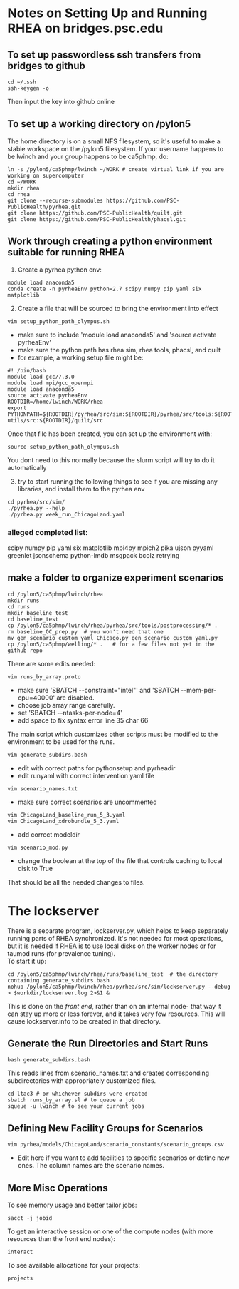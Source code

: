 # Notes on Setting Up and Running RHEA on bridges.psc.edu #

## To set up passwordless ssh transfers from bridges to github ##
```
cd ~/.ssh
ssh-keygen -o
```
Then input the key into github online

## To set up a working directory on /pylon5 ##

The home directory is on a small NFS filesystem, so it's useful to make a stable workspace on the /pylon5 filesystem.  If your username happens to be lwinch and your group happens to be ca5phmp, do:
```
ln -s /pylon5/ca5phmp/lwinch ~/WORK # create virtual link if you are working on supercomputer
cd ~/WORK
mkdir rhea
cd rhea
git clone --recurse-submodules https://github.com/PSC-PublicHealth/pyrhea.git
git clone https://github.com/PSC-PublicHealth/quilt.git
git clone https://github.com/PSC-PublicHealth/phacsl.git
```

## Work through creating a python environment suitable for running RHEA ##
1. Create a pyrhea python env:
```
module load anaconda5
conda create -n pyrheaEnv python=2.7 scipy numpy pip yaml six matplotlib
```
2. Create a file that will be sourced to bring the environment into effect
```
vim setup_python_path_olympus.sh
```
- make sure to include 'module load anaconda5' and 'source activate pyrheaEnv'
- make sure the python path has rhea sim, rhea tools, phacsl, and quilt
- for example, a working setup file might be:
```
#! /bin/bash
module load gcc/7.3.0
module load mpi/gcc_openmpi
module load anaconda5
source activate pyrheaEnv
ROOTDIR=/home/lwinch/WORK/rhea
export PYTHONPATH=${ROOTDIR}/pyrhea/src/sim:${ROOTDIR}/pyrhea/src/tools:${ROOTDIR}/phacsl/phacsl-utils/src:${ROOTDIR}/quilt/src
```
Once that file has been created, you can set up the environment with:
```
source setup_python_path_olympus.sh 
```
You dont need to this normally because the slurm script will try to do it automatically

3. try to start running the following things to see if you are missing any libraries, and install them to the pyrhea env
```
cd pyrhea/src/sim/
./pyrhea.py --help
./pyrhea.py week_run_ChicagoLand.yaml
```
### alleged completed list: ###
scipy numpy pip yaml six matplotlib mpi4py mpich2 pika ujson pyyaml greenlet jsonschema python-lmdb msgpack bcolz retrying

## make a folder to organize experiment scenarios  ##
```
cd /pylon5/ca5phmp/lwinch/rhea
mkdir runs
cd runs
mkdir baseline_test
cd baseline_test
cp /pylon5/ca5phmp/lwinch/rhea/pyrhea/src/tools/postprocessing/* .
rm baseline_OC_prep.py  # you won't need that one
mv gen_scenario_custom_yaml_Chicago.py gen_scenario_custom_yaml.py
cp /pylon5/ca5phmp/welling/* .   # for a few files not yet in the github repo
```

There are some edits needed:
```
vim runs_by_array.proto
```
- make sure 'SBATCH --constraint="intel"' and 'SBATCH --mem-per-cpu=40000' are disabled. 
- choose job array range carefully.
- set 'SBATCH --ntasks-per-node=4'
- add space to fix syntax error line 35 char 66

The main script which customizes other scripts must be modified to the environment to be used for the runs.
```
vim generate_subdirs.bash
```
- edit with correct paths for pythonsetup and pyrheadir
- edit runyaml with correct intervention yaml file

```
vim scenario_names.txt
```
- make sure correct scenarios are uncommented

```
vim ChicagoLand_baseline_run_5_3.yaml
vim ChicagoLand_xdrobundle_5_3.yaml
```
- add correct modeldir

```
vim scenario_mod.py
```
- change the boolean at the top of the file that controls caching to local disk to True

That should be all the needed changes to files.

# The lockserver #
There is a separate program, lockserver.py, which helps to keep separately running parts of RHEA synchronized.  It's not needed for most operations, but it is needed if RHEA is to use local disks on the worker nodes or for taumod runs (for prevalence tuning).  
To start it up:
```
cd /pylon5/ca5phmp/lwinch/rhea/runs/baseline_test  # the directory containing generate_subdirs.bash
nohup /pylon5/ca5phmp/lwinch/rhea/pyrhea/src/sim/lockserver.py --debug > $workdir/lockserver.log 2>&1 &
```
This is done on the *front end*, rather than on an internal node- that way it can stay up more or less forever, and it takes very few resources.  This will cause lockserver.info to be created in that directory.

## Generate the Run Directories and Start Runs ##
```
bash generate_subdirs.bash
```
This reads lines from scenario_names.txt and creates corresponding subdirectories with appropriately customized files.

```
cd ltac3 # or whichever subdirs were created
sbatch runs_by_array.sl # to queue a job
squeue -u lwinch # to see your current jobs
```

## Defining New Facility Groups for Scenarios ##
```
vim pyrhea/models/ChicagoLand/scenario_constants/scenario_groups.csv 
```
- Edit here if you want to add facilities to specific scenarios or define new ones.  The column names are the scenario names.

## More Misc Operations ##

To see memory usage and better tailor jobs:
```
sacct -j jobid
```

To get an interactive session on one of the compute nodes (with more resources than the front end nodes):
```
interact
```

To see available allocations for your projects:
```
projects
```
